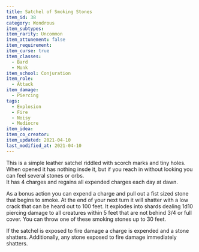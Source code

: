 ```yaml
---
title: Satchel of Smoking Stones
item_id: 38
category: Wondrous
item_subtypes:
item_rarity: Uncommon 
item_attunement: false
item_requirement:
item_curse: true
item_classes:
  - Bard
  - Monk
item_school: Conjuration
item_role:
  - Attack
item_damage:
  - Piercing
tags:
  - Explosion
  - Fire
  - Noisy
  - Mediocre
item_idea:
item_co_creator:
item_updated: 2021-04-10
last_modified_at: 2021-04-10
---
```


This is a simple leather satchel riddled with scorch marks and tiny holes. When opened it has nothing insde it, but if you reach in without looking you can feel several stones or orbs.  
It has 4 charges and regains all expended charges each day at dawn.

As a bonus action you can expend a charge and pull out a fist sized stone that begins to smoke. At the end of your next turn it will shatter with a low crack that can be heard out to 100 feet. It explodes into shards dealing 1d10 piercing damage to all creatures within 5 feet that are not behind 3/4 or full cover. You can throw one of these smoking stones up to 30 feet.

<div class="curse">
If the satchel is exposed to fire damage a charge is expended and a stone shatters. Additionally, any stone exposed to fire damage immediately shatters.
</div>

